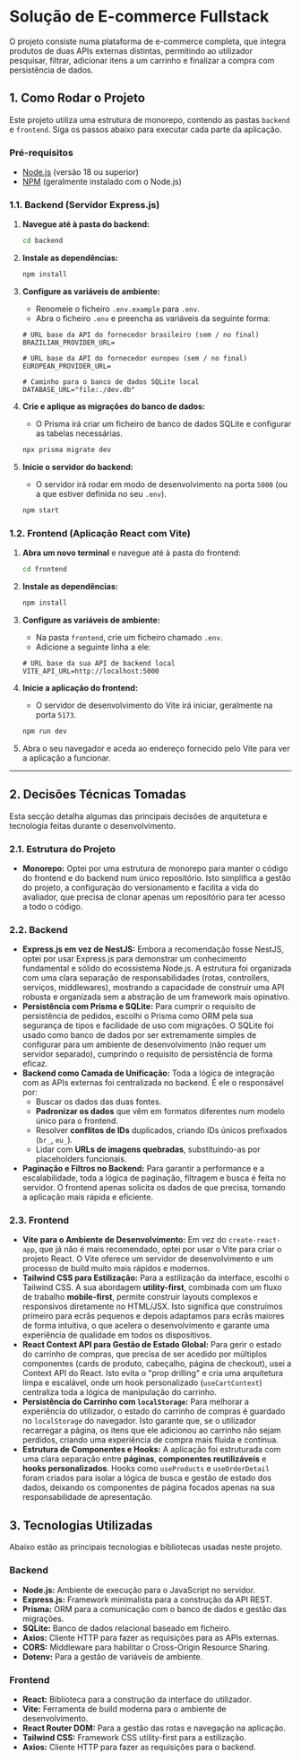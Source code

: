 # Solução de E-commerce Fullstack

O projeto consiste numa plataforma de e-commerce completa, que integra produtos de duas APIs externas distintas, permitindo ao utilizador pesquisar, filtrar, adicionar itens a um carrinho e finalizar a compra com persistência de dados.

## 1. Como Rodar o Projeto

Este projeto utiliza uma estrutura de monorepo, contendo as pastas `backend` e `frontend`. Siga os passos abaixo para executar cada parte da aplicação.

### Pré-requisitos
* [Node.js](https://nodejs.org/) (versão 18 ou superior)
* [NPM](https://www.npmjs.com/) (geralmente instalado com o Node.js)

### 1.1. Backend (Servidor Express.js)

1.  **Navegue até à pasta do backend:**
    ```bash
    cd backend
    ```

2.  **Instale as dependências:**
    ```bash
    npm install
    ```

3.  **Configure as variáveis de ambiente:**
    * Renomeie o ficheiro `.env.example` para `.env`.
    * Abra o ficheiro `.env` e preencha as variáveis da seguinte forma:

    ```env
    # URL base da API do fornecedor brasileiro (sem / no final)
    BRAZILIAN_PROVIDER_URL=
    
    # URL base da API do fornecedor europeu (sem / no final)
    EUROPEAN_PROVIDER_URL=

    # Caminho para o banco de dados SQLite local
    DATABASE_URL="file:./dev.db"
    ```

4.  **Crie e aplique as migrações do banco de dados:**
    * O Prisma irá criar um ficheiro de banco de dados SQLite e configurar as tabelas necessárias.
    ```bash
    npx prisma migrate dev
    ```

5.  **Inicie o servidor do backend:**
    * O servidor irá rodar em modo de desenvolvimento na porta `5000` (ou a que estiver definida no seu `.env`).
    ```bash
    npm start
    ```

### 1.2. Frontend (Aplicação React com Vite)

1.  **Abra um novo terminal** e navegue até à pasta do frontend:
    ```bash
    cd frontend
    ```

2.  **Instale as dependências:**
    ```bash
    npm install
    ```
3.  **Configure as variáveis de ambiente:**
    * Na pasta `frontend`, crie um ficheiro chamado `.env`.
    * Adicione a seguinte linha a ele:

    ```env
    # URL base da sua API de backend local
    VITE_API_URL=http://localhost:5000
    ```

4.  **Inicie a aplicação do frontend:**
    * O servidor de desenvolvimento do Vite irá iniciar, geralmente na porta `5173`.
    ```bash
    npm run dev
    ```
5.  Abra o seu navegador e aceda ao endereço fornecido pelo Vite para ver a aplicação a funcionar.

---

## 2. Decisões Técnicas Tomadas

Esta secção detalha algumas das principais decisões de arquitetura e tecnologia feitas durante o desenvolvimento.

### 2.1. Estrutura do Projeto

* **Monorepo:** Optei por uma estrutura de monorepo para manter o código do frontend e do backend num único repositório. Isto simplifica a gestão do projeto, a configuração do versionamento e facilita a vida do avaliador, que precisa de clonar apenas um repositório para ter acesso a todo o código.

### 2.2. Backend

* **Express.js em vez de NestJS:** Embora a recomendação fosse NestJS, optei por usar Express.js para demonstrar um conhecimento fundamental e sólido do ecossistema Node.js. A estrutura foi organizada com uma clara separação de responsabilidades (rotas, controllers, serviços, middlewares), mostrando a capacidade de construir uma API robusta e organizada sem a abstração de um framework mais opinativo.
* **Persistência com Prisma e SQLite:** Para cumprir o requisito de persistência de pedidos, escolhi o Prisma como ORM pela sua segurança de tipos e facilidade de uso com migrações. O SQLite foi usado como banco de dados por ser extremamente simples de configurar para um ambiente de desenvolvimento (não requer um servidor separado), cumprindo o requisito de persistência de forma eficaz.
* **Backend como Camada de Unificação:** Toda a lógica de integração com as APIs externas foi centralizada no backend. É ele o responsável por:
    * Buscar os dados das duas fontes.
    * **Padronizar os dados** que vêm em formatos diferentes num modelo único para o frontend.
    * Resolver **conflitos de IDs** duplicados, criando IDs únicos prefixados (`br_`, `eu_`).
    * Lidar com **URLs de imagens quebradas**, substituindo-as por placeholders funcionais.
* **Paginação e Filtros no Backend:** Para garantir a performance e a escalabilidade, toda a lógica de paginação, filtragem e busca é feita no servidor. O frontend apenas solicita os dados de que precisa, tornando a aplicação mais rápida e eficiente.

### 2.3. Frontend

* **Vite para o Ambiente de Desenvolvimento:** Em vez do `create-react-app`, que já não é mais recomendado, optei por usar o Vite para criar o projeto React. O Vite oferece um servidor de desenvolvimento e um processo de build muito mais rápidos e modernos.
* **Tailwind CSS para Estilização:** Para a estilização da interface, escolhi o Tailwind CSS. A sua abordagem **utility-first**, combinada com um fluxo de trabalho **mobile-first**, permite construir layouts complexos e responsivos diretamente no HTML/JSX. Isto significa que construímos primeiro para ecrãs pequenos e depois adaptamos para ecrãs maiores de forma intuitiva, o que acelera o desenvolvimento e garante uma experiência de qualidade em todos os dispositivos.
* **React Context API para Gestão de Estado Global:** Para gerir o estado do carrinho de compras, que precisa de ser acedido por múltiplos componentes (cards de produto, cabeçalho, página de checkout), usei a Context API do React. Isto evita o "prop drilling" e cria uma arquitetura limpa e escalável, onde um hook personalizado (`useCartContext`) centraliza toda a lógica de manipulação do carrinho.
* **Persistência do Carrinho com `localStorage`:** Para melhorar a experiência do utilizador, o estado do carrinho de compras é guardado no `localStorage` do navegador. Isto garante que, se o utilizador recarregar a página, os itens que ele adicionou ao carrinho não sejam perdidos, criando uma experiência de compra mais fluida e contínua.
* **Estrutura de Componentes e Hooks:** A aplicação foi estruturada com uma clara separação entre **páginas**, **componentes reutilizáveis** e **hooks personalizados**. Hooks como `useProducts` e `useOrderDetail` foram criados para isolar a lógica de busca e gestão de estado dos dados, deixando os componentes de página focados apenas na sua responsabilidade de apresentação.

## 3. Tecnologias Utilizadas

Abaixo estão as principais tecnologias e bibliotecas usadas neste projeto.

### Backend
* **Node.js:** Ambiente de execução para o JavaScript no servidor.
* **Express.js:** Framework minimalista para a construção da API REST.
* **Prisma:** ORM para a comunicação com o banco de dados e gestão das migrações.
* **SQLite:** Banco de dados relacional baseado em ficheiro.
* **Axios:** Cliente HTTP para fazer as requisições para as APIs externas.
* **CORS:** Middleware para habilitar o Cross-Origin Resource Sharing.
* **Dotenv:** Para a gestão de variáveis de ambiente.

### Frontend
* **React:** Biblioteca para a construção da interface do utilizador.
* **Vite:** Ferramenta de build moderna para o ambiente de desenvolvimento.
* **React Router DOM:** Para a gestão das rotas e navegação na aplicação.
* **Tailwind CSS:** Framework CSS utility-first para a estilização.
* **Axios:** Cliente HTTP para fazer as requisições para o backend.
